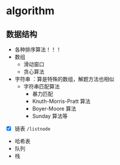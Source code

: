 # algorithm

## 数据结构

- 各种排序算法！！！
- 数组
  - 滑动窗口
  - 贪心算法
- 字符串 ：算是特殊的数组，解题方法也相似
  - 字符串匹配算法
    - 暴力匹配
    - Knuth-Morris-Pratt 算法
    - Boyer-Moore 算法
    - Sunday 算法等
- [x] 链表 `/listnode`
- 哈希表
- 队列
- 栈

